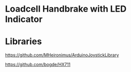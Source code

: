 # Loadcell Handbrake with LED Indicator

# Libraries
https://github.com/MHeironimus/ArduinoJoystickLibrary

https://github.com/bogde/HX711